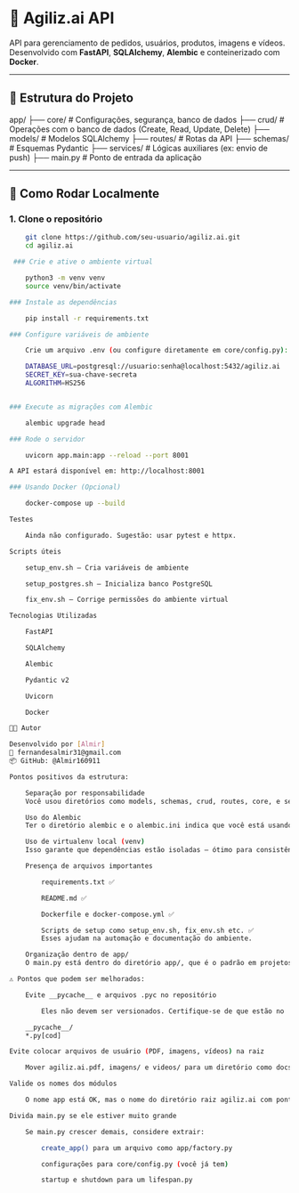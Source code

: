 # 🧠 Agiliz.ai API

API para gerenciamento de pedidos, usuários, produtos, imagens e vídeos. Desenvolvido com **FastAPI**, **SQLAlchemy**, **Alembic** e conteinerizado com **Docker**.

---

## 📁 Estrutura do Projeto

app/
├── core/ # Configurações, segurança, banco de dados
├── crud/ # Operações com o banco de dados (Create, Read, Update, Delete)
├── models/ # Modelos SQLAlchemy
├── routes/ # Rotas da API
├── schemas/ # Esquemas Pydantic
├── services/ # Lógicas auxiliares (ex: envio de push)
├── main.py # Ponto de entrada da aplicação


---

## 🚀 Como Rodar Localmente

### 1. Clone o repositório

```bash
    git clone https://github.com/seu-usuario/agiliz.ai.git
    cd agiliz.ai

 ### Crie e ative o ambiente virtual

    python3 -m venv venv
    source venv/bin/activate

### Instale as dependências

    pip install -r requirements.txt

### Configure variáveis de ambiente

    Crie um arquivo .env (ou configure diretamente em core/config.py):

    DATABASE_URL=postgresql://usuario:senha@localhost:5432/agiliz.ai
    SECRET_KEY=sua-chave-secreta
    ALGORITHM=HS256


### Execute as migrações com Alembic

    alembic upgrade head

### Rode o servidor

    uvicorn app.main:app --reload --port 8001

A API estará disponível em: http://localhost:8001

### Usando Docker (Opcional)

    docker-compose up --build

Testes

    Ainda não configurado. Sugestão: usar pytest e httpx.

Scripts úteis

    setup_env.sh – Cria variáveis de ambiente

    setup_postgres.sh – Inicializa banco PostgreSQL

    fix_env.sh – Corrige permissões do ambiente virtual

Tecnologias Utilizadas

    FastAPI

    SQLAlchemy

    Alembic

    Pydantic v2

    Uvicorn

    Docker

🧑‍💻 Autor

Desenvolvido por [Almir]
📧 fernandesalmir31@gmail.com
📦 GitHub: @Almir160911

Pontos positivos da estrutura:

    Separação por responsabilidade
    Você usou diretórios como models, schemas, crud, routes, core, e services, o que é excelente. Isso segue a arquitetura recomendada para FastAPI e ajuda na manutenibilidade do código.

    Uso do Alembic
    Ter o diretório alembic e o alembic.ini indica que você está usando migrações de banco de dados versionadas, o que é uma prática profissional.

    Uso de virtualenv local (venv)
    Isso garante que dependências estão isoladas — ótimo para consistência entre ambientes.

    Presença de arquivos importantes

        requirements.txt ✅

        README.md ✅

        Dockerfile e docker-compose.yml ✅

        Scripts de setup como setup_env.sh, fix_env.sh etc. ✅
        Esses ajudam na automação e documentação do ambiente.

    Organização dentro de app/
    O main.py está dentro do diretório app/, que é o padrão em projetos estruturados com FastAPI.

⚠️ Pontos que podem ser melhorados:

    Evite __pycache__ e arquivos .pyc no repositório

        Eles não devem ser versionados. Certifique-se de que estão no .gitignore:

    __pycache__/
    *.py[cod]

Evite colocar arquivos de usuário (PDF, imagens, vídeos) na raiz

    Mover agiliz.ai.pdf, imagens/ e videos/ para um diretório como docs/ ou assets/ pode manter a raiz do projeto mais limpa.

Valide os nomes dos módulos

    O nome app está OK, mas o nome do diretório raiz agiliz.ai com ponto pode ser problemático se for usado como pacote Python. Prefira agiliz_ai ou agilizai para evitar erros em importações no futuro.

Divida main.py se ele estiver muito grande

    Se main.py crescer demais, considere extrair:

        create_app() para um arquivo como app/factory.py

        configurações para core/config.py (você já tem)

        startup e shutdown para um lifespan.py